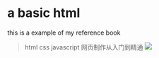 # a basic html 
this is a example of my reference book 
>html css javascript 网页制作从入门到精通
![](https://www.epubit.com/oldres/writeBookImg/9C628455-F3C9-4A12-8F68-468B1068C459)
